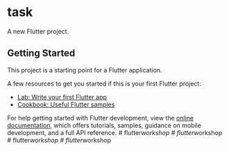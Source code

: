 # task

A new Flutter project.

## Getting Started

This project is a starting point for a Flutter application.

A few resources to get you started if this is your first Flutter project:

- [Lab: Write your first Flutter app](https://docs.flutter.dev/get-started/codelab)
- [Cookbook: Useful Flutter samples](https://docs.flutter.dev/cookbook)

For help getting started with Flutter development, view the
[online documentation](https://docs.flutter.dev/), which offers tutorials,
samples, guidance on mobile development, and a full API reference.
#   f l u t t e r _ w o r k s h o p  
 #   f l u t t e r _ w o r k s h o p  
 #   f l u t t e r _ w o r k s h o p  
 #   f l u t t e r _ w o r k s h o p  
 